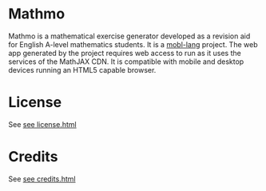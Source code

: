 Mathmo
======

Mathmo is a mathematical exercise generator developed as a revision aid for English A-level mathematics students. It is a <a href="www.mobl-lang.org">mobl-lang</a> project. The web app generated by the project requires web access to run as it uses the services of the MathJAX CDN. It is compatible with mobile and desktop devices running an HTML5 capable browser.

License
=======
See <a href="license.html">see license.html</a>
	
Credits
=======
See <a href="credits.html">see credits.html</a>